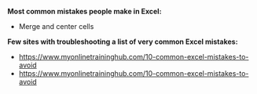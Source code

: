 **Most common mistakes people make in Excel:**
- Merge and center cells




**Few sites with troubleshooting a list of very common Excel mistakes:**
- https://www.myonlinetraininghub.com/10-common-excel-mistakes-to-avoid
- https://www.myonlinetraininghub.com/10-common-excel-mistakes-to-avoid
